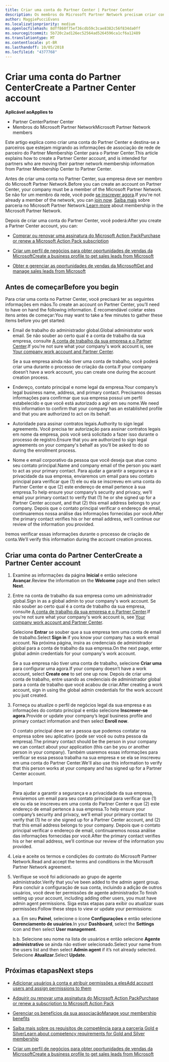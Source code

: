 ```yaml
---
title: Criar uma conta do Partner Center | Partner Center
description: Os membros do Microsoft Partner Network precisam criar contas do Partner Center para gerenciar seus benefícios e competências de rede e criar um perfil de negócios.
author: MaggiePucciEvans
ms.localizationpriority: medium
ms.openlocfilehash: 8dff860f75ef36cdb59c3cae8382c56f834da0ff
ms.sourcegitcommit: 5b720c2ad126ec52564ad5264596ca1cf6a12489
ms.translationtype: MT
ms.contentlocale: pt-BR
ms.lasthandoff: 10/05/2018
ms.locfileid: "4377768"
---
```

# <a name="create-a-partner-center-account"></a><span data-ttu-id="c52bf-103">Criar uma conta do Partner Center</span><span class="sxs-lookup"><span data-stu-id="c52bf-103">Create a Partner Center account</span></span>

**<span data-ttu-id="c52bf-104">Aplicável ao</span><span class="sxs-lookup"><span data-stu-id="c52bf-104">Applies to</span></span>**

-   <span data-ttu-id="c52bf-105">Partner Center</span><span class="sxs-lookup"><span data-stu-id="c52bf-105">Partner Center</span></span>
-   <span data-ttu-id="c52bf-106">Membros do Microsoft Partner Network</span><span class="sxs-lookup"><span data-stu-id="c52bf-106">Microsoft Partner Network members</span></span>


<span data-ttu-id="c52bf-107">Este artigo explica como criar uma conta do Partner Center e destina-se a parceiros que estejam migrando as informações de associação de rede de parceiro do Partner Membership Center para o Partner Center.</span><span class="sxs-lookup"><span data-stu-id="c52bf-107">This article explains how to create a Partner Center account, and is intended for partners who are moving their partner network membership information from Partner Membership Center to Partner Center.</span></span> 

<span data-ttu-id="c52bf-108">Antes de criar uma conta no Partner Center, sua empresa deve ser membro do Microsoft Partner Network.</span><span class="sxs-lookup"><span data-stu-id="c52bf-108">Before you can create an account on Partner Center, your company must be a member of the Microsoft Partner Network.</span></span> <span data-ttu-id="c52bf-109">Se não for um membro da rede, você pode [se inscrever agora](https://partners.microsoft.com/PartnerProgram/simplifiedenrollment.aspx).</span><span class="sxs-lookup"><span data-stu-id="c52bf-109">If you're not already a member of the network, you can [join now](https://partners.microsoft.com/PartnerProgram/simplifiedenrollment.aspx).</span></span>  <span data-ttu-id="c52bf-110">[Saiba mais](https://partner.microsoft.com/membership) sobre parceria no Microsoft Partner Network.</span><span class="sxs-lookup"><span data-stu-id="c52bf-110">[Learn more](https://partner.microsoft.com/membership) about membership in the Microsoft Partner Network.</span></span>  

<span data-ttu-id="c52bf-111">Depois de criar uma conta do Partner Center, você poderá:</span><span class="sxs-lookup"><span data-stu-id="c52bf-111">After you create a Partner Center account, you can:</span></span>

-   [<span data-ttu-id="c52bf-112">Comprar ou renovar uma assinatura do Microsoft Action Pack</span><span class="sxs-lookup"><span data-stu-id="c52bf-112">Purchase or renew a Microsoft Action Pack subscription</span></span>](mpn-get-action-pack.md)

-   [<span data-ttu-id="c52bf-113">Criar um perfil de negócios para obter oportunidades de vendas da Microsoft</span><span class="sxs-lookup"><span data-stu-id="c52bf-113">Create a business profile to get sales leads from Microsoft</span></span>](create-a-marketing-profile.md)

-   [<span data-ttu-id="c52bf-114">Obter e gerenciar as oportunidades de vendas da Microsoft</span><span class="sxs-lookup"><span data-stu-id="c52bf-114">Get and manage sales leads from Microsoft</span></span>](responding-to-referrals.md)

## <a name="before-you-begin"></a><span data-ttu-id="c52bf-115">Antes de começar</span><span class="sxs-lookup"><span data-stu-id="c52bf-115">Before you begin</span></span>

<span data-ttu-id="c52bf-116">Para criar uma conta no Partner Center, você precisará ter as seguintes informações em mãos.</span><span class="sxs-lookup"><span data-stu-id="c52bf-116">To create an account on Partner Center, you’ll need to have on hand the following information.</span></span> <span data-ttu-id="c52bf-117">É recomendável coletar estes itens antes de começar:</span><span class="sxs-lookup"><span data-stu-id="c52bf-117">You may want to take a few minutes to gather these items before you get started:</span></span>

-   <span data-ttu-id="c52bf-118">Email de trabalho do administrador global.</span><span class="sxs-lookup"><span data-stu-id="c52bf-118">Global administrator work email.</span></span> <span data-ttu-id="c52bf-119">Se não souber ao certo qual é a conta de trabalho da sua empresa, consulte [A conta de trabalho da sua empresa e o Partner Center](azure-active-directory-tenants-and-partner-center.md).</span><span class="sxs-lookup"><span data-stu-id="c52bf-119">If you're not sure what your company's work account is, see [Your company work account and Partner Center](azure-active-directory-tenants-and-partner-center.md).</span></span>

    <span data-ttu-id="c52bf-120">Se a sua empresa ainda não tiver uma conta de trabalho, você poderá criar uma durante o processo de criação da conta.</span><span class="sxs-lookup"><span data-stu-id="c52bf-120">If your company doesn’t have a work account, you can create one during the account creation process.</span></span> 

-   <span data-ttu-id="c52bf-121">Endereço, contato principal e nome legal da empresa.</span><span class="sxs-lookup"><span data-stu-id="c52bf-121">Your company’s legal business name, address, and primary contact.</span></span> <span data-ttu-id="c52bf-122">Precisamos dessas informações para confirmar que sua empresa possui um perfil estabelecido e que você está autorizado a agir em seu nome.</span><span class="sxs-lookup"><span data-stu-id="c52bf-122">We need this information to confirm that your company has an established profile and that you are authorized to act on its behalf.</span></span> 

-   <span data-ttu-id="c52bf-123">Autoridade para assinar contratos legais.</span><span class="sxs-lookup"><span data-stu-id="c52bf-123">Authority to sign legal agreements.</span></span> <span data-ttu-id="c52bf-124">Você precisa ter autorização para assinar contratos legais em nome da empresa, pois você será solicitado a fazer isso durante o processo de registro.</span><span class="sxs-lookup"><span data-stu-id="c52bf-124">Ensure that you are authorized to sign legal agreements on your company's behalf as you’ll be asked to do so during the enrollment process.</span></span>

-   <span data-ttu-id="c52bf-125">Nome e email corporativo da pessoa que você deseja que atue como seu contato principal.</span><span class="sxs-lookup"><span data-stu-id="c52bf-125">Name and company email of the person you want to act as your primary contact.</span></span> <span data-ttu-id="c52bf-126">Para ajudar a garantir a segurança e a privacidade da sua empresa, enviaremos um email para seu contato principal para verificar que (1) ele ou ela se inscreveu em uma conta do Partner Center e que (2) este endereço de email pertence à sua empresa.</span><span class="sxs-lookup"><span data-stu-id="c52bf-126">To help ensure your company’s security and privacy, we’ll email your primary contact to verify that (1) he or she signed up for a Partner Center account, and that (2) this email address belongs to your company.</span></span> <span data-ttu-id="c52bf-127">Depois que o contato principal verificar o endereço de email, continuaremos nossa análise das informações fornecidas por você.</span><span class="sxs-lookup"><span data-stu-id="c52bf-127">After the primary contact verifies his or her email address, we’ll continue our review of the information you provided.</span></span>

<span data-ttu-id="c52bf-128">Iremos verificar essas informações durante o processo de criação de conta.</span><span class="sxs-lookup"><span data-stu-id="c52bf-128">We’ll verify this information during the account creation process.</span></span> 
 
## <a name="create-a-partner-center-account"></a><span data-ttu-id="c52bf-129">Criar uma conta do Partner Center</span><span class="sxs-lookup"><span data-stu-id="c52bf-129">Create a Partner Center account</span></span>

1.  <span data-ttu-id="c52bf-130">Examine as informações da página **Inicial** e então selecione **Avançar**.</span><span class="sxs-lookup"><span data-stu-id="c52bf-130">Review the information on the **Welcome** page and then select **Next**.</span></span>

2.  <span data-ttu-id="c52bf-131">Entre na conta de trabalho da sua empresa como um administrador global.</span><span class="sxs-lookup"><span data-stu-id="c52bf-131">Sign in as a global admin to your company's work account.</span></span> <span data-ttu-id="c52bf-132">Se não souber ao certo qual é a conta de trabalho da sua empresa, consulte [A conta de trabalho da sua empresa e o Partner Center](azure-active-directory-tenants-and-partner-center.md).</span><span class="sxs-lookup"><span data-stu-id="c52bf-132">If you're not sure what your company's work account is, see [Your company work account and Partner Center](azure-active-directory-tenants-and-partner-center.md).</span></span>

    <span data-ttu-id="c52bf-133">Selecione **Entrar** se souber que a sua empresa tem uma conta de email de trabalho.</span><span class="sxs-lookup"><span data-stu-id="c52bf-133">Select **Sign in** if you know your company has a work email account.</span></span> <span data-ttu-id="c52bf-134">Na próxima página, insira as credenciais de administrador global para a conta de trabalho da sua empresa.</span><span class="sxs-lookup"><span data-stu-id="c52bf-134">On the next page, enter global admin credentials for your company's work account.</span></span> 

    <span data-ttu-id="c52bf-135">Se a sua empresa não tiver uma conta de trabalho, selecione **Criar uma** para configurar uma agora.</span><span class="sxs-lookup"><span data-stu-id="c52bf-135">If your company doesn’t have a work account, select **Create one** to set one up now.</span></span> <span data-ttu-id="c52bf-136">Depois de criar uma conta de trabalho, entre usando as credenciais de administrador global para a conta de trabalho que você acabou de criar.</span><span class="sxs-lookup"><span data-stu-id="c52bf-136">After creating a work account, sign in using the global admin credentials for the work account you just created.</span></span>

3.  <span data-ttu-id="c52bf-137">Forneça ou atualize o perfil de negócios legal da sua empresa e as informações do contato principal e então selecione **Inscrever-se agora**.</span><span class="sxs-lookup"><span data-stu-id="c52bf-137">Provide or update your company’s legal business profile and primary contact information and then select **Enroll now**.</span></span> 

    <span data-ttu-id="c52bf-138">O contato principal deve ser a pessoa que podemos contatar na empresa sobre seu aplicativo (pode ser você ou outra pessoa da empresa).</span><span class="sxs-lookup"><span data-stu-id="c52bf-138">The primary contact should be the person in your company we can contact about your application (this can be you or another person in your company).</span></span> <span data-ttu-id="c52bf-139">Também usaremos essas informações para verificar se essa pessoa trabalha na sua empresa e se ela se inscreveu em uma conta do Partner Center.</span><span class="sxs-lookup"><span data-stu-id="c52bf-139">We'll also use this information to verify that this person works at your company and has signed up for a Partner Center account.</span></span>

    > [!IMPORTANT]  
    > <span data-ttu-id="c52bf-140">Para ajudar a garantir a segurança e a privacidade da sua empresa, enviaremos um email para seu contato principal para verificar que (1) ele ou ela se inscreveu em uma conta do Partner Center e que (2) este endereço de email pertence à sua empresa.</span><span class="sxs-lookup"><span data-stu-id="c52bf-140">To help ensure your company’s security and privacy, we’ll email your primary contact to verify that (1) he or she signed up for a Partner Center account, and (2) that this email address belongs to your company.</span></span> <span data-ttu-id="c52bf-141">Depois que o contato principal verificar o endereço de email, continuaremos nossa análise das informações fornecidas por você.</span><span class="sxs-lookup"><span data-stu-id="c52bf-141">After the primary contact verifies his or her email address, we’ll continue our review of the information you provided.</span></span>

4.  <span data-ttu-id="c52bf-142">Leia e aceite os termos e condições do contrato do Microsoft Partner Network.</span><span class="sxs-lookup"><span data-stu-id="c52bf-142">Read and accept the terms and conditions in the Microsoft Partner Network agreement.</span></span> 

5.  <span data-ttu-id="c52bf-143">Verifique se você foi adicionado ao grupo de agente administrador.</span><span class="sxs-lookup"><span data-stu-id="c52bf-143">Verify that you’ve been added to the admin agent group.</span></span> <span data-ttu-id="c52bf-144">Para concluir a configuração de sua conta, incluindo a adição de outros usuários, você deve ter permissões de agente administrador.</span><span class="sxs-lookup"><span data-stu-id="c52bf-144">To finish setting up your account, including adding other users, you must have admin agent permissions.</span></span> <span data-ttu-id="c52bf-145">Siga estas etapas para exibir ou atualizar suas permissões:</span><span class="sxs-lookup"><span data-stu-id="c52bf-145">Follow these steps to view or update your permissions:</span></span>

    <span data-ttu-id="c52bf-146">a.</span><span class="sxs-lookup"><span data-stu-id="c52bf-146">a.</span></span> <span data-ttu-id="c52bf-147">Em seu **Painel**, selecione o ícone **Configurações** e então selecione **Gerenciamento de usuários**.</span><span class="sxs-lookup"><span data-stu-id="c52bf-147">In your **Dashboard**, select the **Settings** icon and then select **User management**.</span></span>  

    <span data-ttu-id="c52bf-148">b.</span><span class="sxs-lookup"><span data-stu-id="c52bf-148">b.</span></span> <span data-ttu-id="c52bf-149">Selecione seu nome na lista de usuários e então selecione **Agente administrativo** se ainda não estiver selecionado.</span><span class="sxs-lookup"><span data-stu-id="c52bf-149">Select your name from the users list and then select **Admin agent** if it’s not already selected.</span></span> <span data-ttu-id="c52bf-150">Selecione **Atualizar**.</span><span class="sxs-lookup"><span data-stu-id="c52bf-150">Select **Update**.</span></span>  

## <a name="next-steps"></a><span data-ttu-id="c52bf-151">Próximas etapas</span><span class="sxs-lookup"><span data-stu-id="c52bf-151">Next steps</span></span>

-   [<span data-ttu-id="c52bf-152">Adicionar usuários à conta e atribuir permissões a eles</span><span class="sxs-lookup"><span data-stu-id="c52bf-152">Add account users and assign permissions to them</span></span>](create-user-accounts-and-set-permissions.md)

-   [<span data-ttu-id="c52bf-153">Adquirir ou renovar uma assinatura do Microsoft Action Pack</span><span class="sxs-lookup"><span data-stu-id="c52bf-153">Purchase or renew a subscription to Microsoft Action Pack</span></span>](mpn-get-action-pack.md)

-   [<span data-ttu-id="c52bf-154">Gerenciar os benefícios da sua associação</span><span class="sxs-lookup"><span data-stu-id="c52bf-154">Manage your membership benefits</span></span>](manage-your-partner-network-benefits.md)

-   [<span data-ttu-id="c52bf-155">Saiba mais sobre os requisitos de competência para a parceria Gold e Silver</span><span class="sxs-lookup"><span data-stu-id="c52bf-155">Learn about competency requirements for Gold and Silver membership</span></span>](https://partner.microsoft.com/membership/competencies)

-   [<span data-ttu-id="c52bf-156">Criar um perfil de negócios para obter oportunidades de vendas da Microsoft</span><span class="sxs-lookup"><span data-stu-id="c52bf-156">Create a business profile to get sales leads from Microsoft</span></span>](create-a-marketing-profile.md)